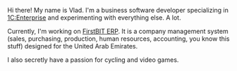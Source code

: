 ﻿Hi there! My name is Vlad. I'm a business software developer specializing in [1C:Enterprise](https://1c.com) and experimenting with everything else. A lot.

Currently, I'm working on [FirstBIT ERP](https://firstbit.ae). It is a company management system (sales, purchasing, production, human resources, accounting, you know this stuff) designed for the United Arab Emirates.

I also secretly have a passion for cycling and video games.
